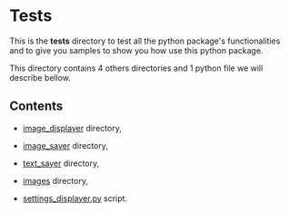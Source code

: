 # Tests

This is the **tests** directory to test all the python package's functionalities and to give you samples to show you how use this python package.

This directory contains 4 others directories and 1 python file we will describe bellow.

## Contents

* [image_displayer](https://gitlab.imerir.com/eric.ghoubiguian/imtreat/tree/master/tests/image_displayer) directory,

* [image_saver](https://gitlab.imerir.com/eric.ghoubiguian/imtreat/tree/master/tests/image_saver) directory,

* [text_sayer](https://gitlab.imerir.com/eric.ghoubiguian/imtreat/tree/master/tests/text_sayer) directory,

* [images](https://gitlab.imerir.com/eric.ghoubiguian/imtreat/tree/master/tests/images) directory,

* [settings_displayer.py](https://gitlab.imerir.com/eric.ghoubiguian/imtreat/blob/master/tests/settings_displayer.py) script.

